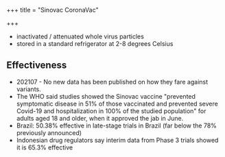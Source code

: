 +++
title = "Sinovac CoronaVac"

+++
- inactivated / attenuated whole virus particles 
- stored in a standard refrigerator at 2-8 degrees Celsius

## Effectiveness
- 202107 - No new data has been published on how they fare against variants.
- The WHO said studies showed the Sinovac vaccine "prevented symptomatic disease in 51% of those vaccinated and prevented severe Covid-19 and hospitalization in 100% of the studied population" for adults aged 18 and older, when it approved the jab in June.
- Brazil: 50.38% effective in late-stage trials in Brazil (far below the 78% previously announced)
- Indonesian drug regulators say interim data from Phase 3 trials showed it is 65.3% effective

